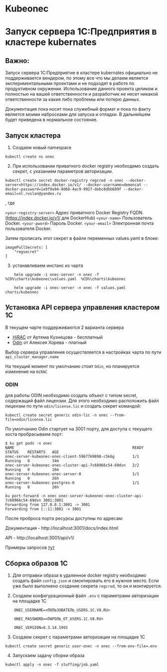 # Kubeonec

# Запуск сервера 1С:Предприятия в кластере kubernates

## Важно: 

Запуск сервера 1С:Предприятие в кластере kubernates официально не поддерживается вендером, по этому все что мы делаем является экспериментальными проектами и не подходят в работе по продуктивном окружении. Использование данного проекта целиком и полностью на вашей ответственности и разработчик не несет никакой ответственности за какие либо проблемы или потерю данных.  

Документация пока носит пока служебный формат и пока по факту является моими набросками для запуска и отладки. В дальнейшем будет приведена в нормальное состояние.

## Запуск кластера


1. Создаем новый namespace

```
kubectl create ns onec
```

2. При использовании приватного docker registry необходимо создать секрет, с указанием параметров авторизации.

```
kubectl create secret docker-registry regcred -n onec --docker-server=https://index.docker.io/v1/ --docker-username=demoncat --docker-password=1e9f9a94-9d68-4ac9-9927-debc8dbb689f --docker-email=nl.ruslan@yandex.ru

```
, где 

`<your-registry-server>` Адрес приватного Docker Registry FQDN. (https://index.docker.io/v1/ для DockerHub)
`<your-name>`  Пользователь Docker.
`<your-pword>` Пароль Docker.
`<your-email>` Электронная почта пользователя Docker.

Затем прописать этот секрет в файле переменных values.yaml в блоке:

```
imagePullSecrets: [
    "regsecret"
]
```

3. устанавливаем инстанс из чарта

```
    helm upgrade -i onec-server -n onec -f %CD%\charts\kubeonec\values.yaml  %CD%\charts\kubeonec
```


```
    helm upgrade -i onec-server -n onec -f values.yaml  charts/kubeonec
```

## Установка API сервера управления кластером 1C

В текущем чарте поддерживаются 2 варианта сервера

- [HiRAC](https://github.com/arkuznetsov/hirac) от Артема Кузнецова -  бесплатный
- [Odin](Link) от Алексея Хорева - платный

Выбор сервера управления осуществляется в настройках чарта по пути `api_cluster_manager.name`

На текущий момент по умолчанию стоит `Odin`, но планируется изменение на `HiRAC`


### ODIN

для работы ODIN необходимо создать объект с типом secret, содержащий файл лицензии. Для этого необходимо расположить файл лицензии по пути
`odin/license.lic` и создать секрет командой:

```
kubectl create secret generic odin-lic -n onec --from-file=odin/license.lic
```

По умолчанию Odin стартует на 3001 порту, для доступа с текущего хоста пробрасываем порт:

```
$ ku get pods -n onec
NAME                                                     READY   STATUS    RESTARTS   AGE
onec-server-kubeonec-onec-client-5967769898-c5k6g        1/1     Running   0          34m
onec-server-kubeonec-onec-cluster-api-7c68966c54-69dvn   2/2     Running   0          16m
onec-server-kubeonec-onec-server-0                       1/1     Running   0          26h
onec-server-kubeonec-postgres-0                          1/1     Running   0          26h

ku port-forward -n onec onec-server-kubeonec-onec-cluster-api-7c68966c54-69dvn 3001:3001
Forwarding from 127.0.0.1:3001 -> 3001
Forwarding from [::1]:3001 -> 3001
```

После проброса порта ресурсы доступны по адресам:

Документация - http://localhost:3001/docs/index.html

API - http://localhost:3001/api/v1/

Примеры запросов [тут](odin/Readme.md)

## Сборка образов 1С

1. Для отправки образа в удаленное docker registry необходимо создать файл `config.json` и смонтировать его в нужное место.
Если уже было выполнено создание секрета `regcred`, то он и монтируется. 


2. Создаем конфигурационный файл `.env` с параметрами авторизации на площадке 1С

```
    ONEC_USERNAME=<ПОЛЬЗОВАТЕЛЬ_USERS.1C.V8.RU>

    ONEC_PASSWORD=<ПАРОЛЬ_ОТ_USERS.1C.V8.RU>
    
    ONEC_VERSION=8.3.14.1993

```
3. Создаем секрет с параметрами авторизации на площадке 1С

```
kubectl create secret generic user-onec -n onec --from-env-file=.env
```

4. Запускаем задачу сборки образа

```
kubectl apply -n onec -f stuffing/job.yaml
```
